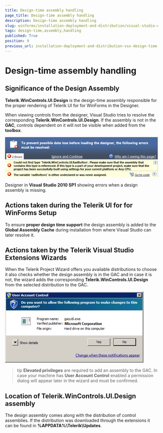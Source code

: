 ```yaml
---
title: Design-time assembly handling
page_title: Design-time assembly handling
description: Design-time assembly handling
slug: winforms/installation-deployment-and-distribution/visual-studio-extensions/design-time-assembly-handling
tags: design-time,assembly,handling
published: True
position: 9
previous_url: installation-deployment-and-distribution-vsx-design-time-assembly-handling
---
```


# Design-time assembly handling



## Significance of the Design Assembly
      

__Telerik.WinControls.UI.Design__ is the design-time assembly responsible for the proper rendering of Telerik UI for for WinForms in the Designer.
        

When viewing controls from the designer, Visual Studio tries to resolve the corresponding  __Telerik.WinControls.UI.Design__. If the assembly is not in the __GAC__, controls dependent on it will not be visible when added from the __toolbox__.
 
![installation-deployment-and-distribution-vsx-design-time-assembly-handling 001](images/installation-deployment-and-distribution-vsx-design-time-assembly-handling001.png)

Designer in __Visual Studio 2010 SP1__ showing errors when a design assembly is missing.
        

## Actions taken during the Telerik UI for for WinForms Setup
      

To ensure __proper design time support__ the design assembly is added to the __Global Assembly Cache__ during installation from where Visual Studio can later resolve it.
        

## Actions taken by the Telerik Visual Studio Extensions Wizards
      

When the Telerik Project Wizard offers you available distributions to choose it also checks whether the design assembly is in the GAC and in case it is not, the wizard adds the corresponding __Telerik.WinControls.UI.Design__ from the selected distribution to the GAC.

![installation-deployment-and-distribution-vsx-design-time-assembly-handling 002](images/installation-deployment-and-distribution-vsx-design-time-assembly-handling002.png)

>tip __Elevated privileges__ are required to add an assembly to the GAC. In case your machine has __User Account Control__ enabled a permission dialog will appear later in the wizard and must be confirmed.
>  

##  Location of Telerik.WinControls.UI.Design assembly
      

The design assembly comes along with the distribution of control assemblies. If the distribution was downloaded through the extensions it can be found in __%APPDATA%\Telerik\Updates__.
        
